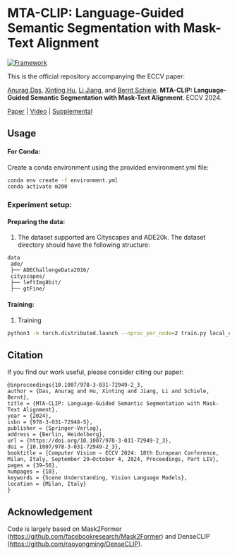 # MTA-CLIP: Language-Guided Semantic Segmentation with Mask-Text Alignment
[![Framework](https://img.shields.io/badge/PyTorch-%23EE4C2C.svg?&logo=PyTorch&logoColor=white)](https://pytorch.org/)


This is the official repository accompanying the ECCV paper:

[Anurag Das](https://anurag-198.github.io/), [Xinting Hu](https://joyhuyy1412.github.io/), [Li Jiang](https://llijiang.github.io/), and [Bernt Schiele](https://scholar.google.com/citations?user=z76PBfYAAAAJ&hl=en). **MTA-CLIP: Language-Guided Semantic Segmentation with Mask-Text Alignment**. ECCV 2024.

[Paper](https://www.ecva.net/papers/eccv_2024/papers_ECCV/papers/07040.pdf) | [Video](https://www.youtube.com/watch?v=TYAOs8EYHNA&t=1s) | [Supplemental](https://www.ecva.net/papers/eccv_2024/papers_ECCV/papers/07040-supp.pdf)


## Usage

#### For Conda:
Create a conda environment using the provided environment.yml file:

```bash
conda env create -f environment.yml
conda activate m200
```

### Experiment setup:

#### Preparing the data:
1. The dataset supported are Cityscapes and ADE20k. The dataset directory should have the following structure:

```
data
 ade/
 ├── ADEChallengeData2016/
 cityscapes/
 ├── leftImg8bit/
 ├── gtFine/
```

#### Training:
1. Training
```bash
python3 -m torch.distributed.launch --nproc_per_node=2 train.py local_configs/r50_1.py --resume --launcher pytorch ${@:3}
```

## Citation

If you find our work useful, please consider citing our paper:

```
@inproceedings{10.1007/978-3-031-72949-2_3,
author = {Das, Anurag and Hu, Xinting and Jiang, Li and Schiele, Bernt},
title = {MTA-CLIP: Language-Guided Semantic Segmentation with Mask-Text Alignment},
year = {2024},
isbn = {978-3-031-72948-5},
publisher = {Springer-Verlag},
address = {Berlin, Heidelberg},
url = {https://doi.org/10.1007/978-3-031-72949-2_3},
doi = {10.1007/978-3-031-72949-2_3},
booktitle = {Computer Vision – ECCV 2024: 18th European Conference, Milan, Italy, September 29–October 4, 2024, Proceedings, Part LIV},
pages = {39–56},
numpages = {18},
keywords = {Scene Understanding, Vision Language Models},
location = {Milan, Italy}
}
```
## Acknowledgement

Code is largely based on Mask2Former (https://github.com/facebookresearch/Mask2Former) and DenseCLIP (https://github.com/raoyongming/DenseCLIP).
